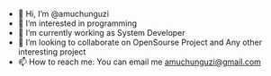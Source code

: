- 👋 Hi, I’m @amuchunguzi
- 👀 I’m interested in programming
- 🌱 I’m currently working as System Developer
- 💞️ I’m looking to collaborate on OpenSourse Project and Any other interesting project
- 📫 How to reach me: You can email me amuchunguzi@gmail.com

<!---
amuchunguzi/amuchunguzi is a ✨ special ✨ repository because its `README.md` (this file) appears on your GitHub profile.
You can click the Preview link to take a look at your changes.
--->
